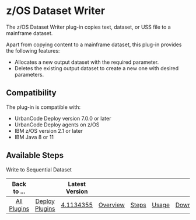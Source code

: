 
z/OS Dataset Writer
===================

The z/OS Dataset Writer plug-in copies text, dataset, or USS file to a mainframe dataset.

Apart from copying content to a mainframe dataset, this plug-in provides the following features:

* Allocates a new output dataset with the required parameter.
* Deletes the existing output dataset to create a new one with desired parameters.

Compatibility
-------------

The plug-in is compatible with:

* UrbanCode Deploy version 7.0.0 or later
* UrbanCode Deploy agents on z/OS
* IBM z/OS version 2.1 or later
* IBM Java 8 or 11

Available Steps
---------------

Write to Sequential Dataset

|          Back to ...          |                                |                                                                   Latest Version                                                                    |||||
|:-----------------------------:|:------------------------------:|:---------------------------------------------------------------------------------------------------------------------------------------------------:| :---: | :---: | :---: | :---: |
| [All Plugins](../../index.md) | [Deploy Plugins](../README.md) | [4.1134355](https://raw.githubusercontent.com/UrbanCode/IBM-UCD-PLUGINS/main/files/zos-dataset-writer/ucd-plugins-zos-dataset-writer-4.1134355.zip) |[Overview](overview.md)|[Steps](steps.md)|[Usage](usage.md)|[Downloads](downloads.md)|
